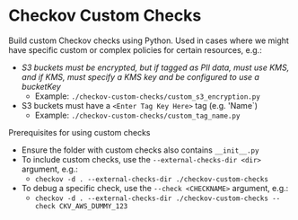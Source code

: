 # Checkov Custom Checks

Build custom Checkov checks using Python. Used in cases where we might have specific custom or complex policies for certain resources, e.g.:
- *S3 buckets must be encrypted, but if tagged as PII data, must use KMS, and if KMS, must specify a KMS key and be configured to use a bucketKey*
  - Example: `./checkov-custom-checks/custom_s3_encryption.py`
- S3 buckets must have a `<Enter Tag Key Here>` tag (e.g. 'Name`)
  - Example: `./checkov-custom-checks/custom_tag_name.py`

Prerequisites for using custom checks

- Ensure the folder with custom checks also contains `__init__.py`
- To include custom checks, use the `--external-checks-dir <dir>` argument, e.g.:
  - `checkov -d . --external-checks-dir ./checkov-custom-checks`
- To debug a specific check, use the `--check <CHECKNAME>` argument, e.g.:
  - `checkov -d . --external-checks-dir ./checkov-custom-checks --check CKV_AWS_DUMMY_123`
